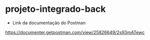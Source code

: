 # projeto-integrado-back

- Link da documentação do Postman

https://documenter.getpostman.com/view/25826649/2s93mATewc

